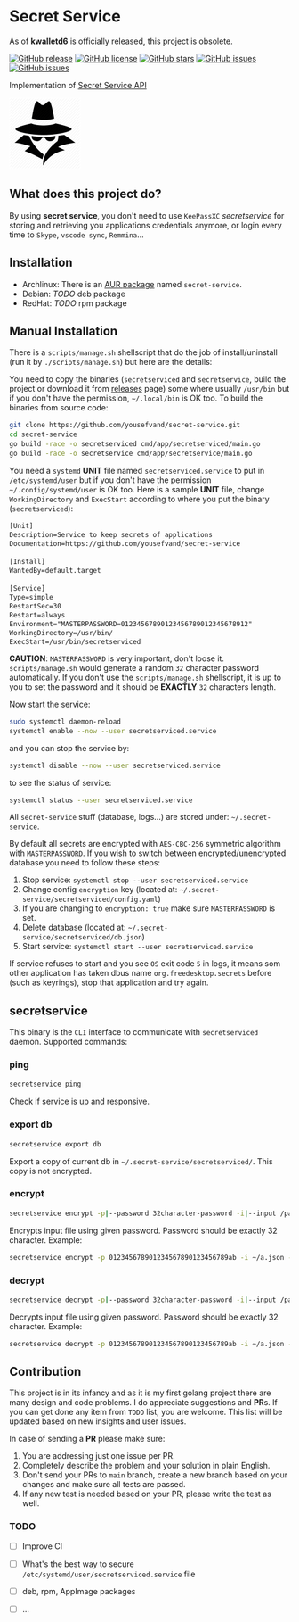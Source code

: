 # Secret Service

As of **kwalletd6** is officially released, this project is obsolete.

[![GitHub release](https://img.shields.io/github/release/yousefvand/secret-service.svg?style=plastic)](https://github.com/yousefvand/secret-service/releases)
[![GitHub license](https://img.shields.io/github/license/yousefvand/secret-service.svg?style=plastic)](https://github.com/yousefvand/secret-service/blob/master/LICENSE.md)
[![GitHub stars](https://img.shields.io/github/stars/yousefvand/secret-service.svg?style=plastic)](https://github.com/yousefvand/secret-service/stargazers)
[![GitHub issues](https://img.shields.io/github/forks/yousefvand/secret-service.svg?style=plastic)](https://github.com/yousefvand/secret-service/forks)
[![GitHub issues](https://img.shields.io/github/issues/yousefvand/secret-service.svg?style=plastic)](https://github.com/yousefvand/secret-service/issues)

Implementation of [Secret Service API](http://standards.freedesktop.org/secret-service)

![logo](assets/secret-service.png)

## What does this project do?

By using **secret service**, you don't need to use `KeePassXC` _secretservice_ for storing and retrieving you applications credentials anymore, or login every time to `Skype`, `vscode sync`, `Remmina`...

## Installation

- Archlinux: There is an [AUR package](https://aur.archlinux.org/packages/secret-service/) named `secret-service`.
- Debian: _TODO_ deb package
- RedHat: _TODO_ rpm package

## Manual Installation

There is a `scripts/manage.sh` shellscript that do the job of install/uninstall (run it by `./scripts/manage.sh`) but here are the details:

You need to copy the binaries (`secretserviced` and `secretservice`, build the project or download it from [releases](https://github.com/yousefvand/secret-service/releases) page) some where usually `/usr/bin` but if you don't have the permission, `~/.local/bin` is OK too. To build the binaries from source code:

```bash
git clone https://github.com/yousefvand/secret-service.git
cd secret-service
go build -race -o secretserviced cmd/app/secretserviced/main.go
go build -race -o secretservice cmd/app/secretservice/main.go
```

You need a `systemd` **UNIT** file named `secretserviced.service` to put in `/etc/systemd/user` but if you don't have the permission `~/.config/systemd/user` is OK too. Here is a sample **UNIT** file, change `WorkingDirectory` and `ExecStart` according to where you put the binary (`secretserviced`):

```config
[Unit]
Description=Service to keep secrets of applications
Documentation=https://github.com/yousefvand/secret-service

[Install]
WantedBy=default.target

[Service]
Type=simple
RestartSec=30
Restart=always
Environment="MASTERPASSWORD=01234567890123456789012345678912"
WorkingDirectory=/usr/bin/
ExecStart=/usr/bin/secretserviced
```

**CAUTION**: `MASTERPASSWORD` is very important, don't loose it. `scripts/manage.sh` would generate a random `32` character password automatically. If you don't use the `scripts/manage.sh` shellscript, it is up to you to set the password and it should be **EXACTLY** `32` characters length.

Now start the service:

```bash
sudo systemctl daemon-reload
systemctl enable --now --user secretserviced.service
```

and you can stop the service by:

```bash
systemctl disable --now --user secretserviced.service
```

to see the status of service:

```bash
systemctl status --user secretserviced.service
```

All `secret-service` stuff (database, logs...) are stored under: `~/.secret-service`.

By default all secrets are encrypted with `AES-CBC-256` symmetric algorithm with `MASTERPASSWORD`. If you wish to switch between encrypted/unencrypted database you need to follow these steps:

1. Stop service: `systemctl stop --user secretserviced.service`
2. Change config `encryption` key (located at: `~/.secret-service/secretserviced/config.yaml`)
3. If you are changing to `encryption: true` make sure `MASTERPASSWORD` is set.
4. Delete database (located at: `~/.secret-service/secretserviced/db.json`)
5. Start service: `systemctl start --user secretserviced.service`

If service refuses to start and you see `OS` exit code `5` in logs, it means som other application has taken dbus name `org.freedesktop.secrets` before (such as keyrings), stop that application and try again.

## secretservice

This binary is the `CLI` interface to communicate with `secretserviced` daemon. Supported commands:

### ping

```bash
secretservice ping
```

Check if service is up and responsive.

### export db

```bash
secretservice export db
```

Export a copy of current db in `~/.secret-service/secretserviced/`. This copy is not encrypted.

### encrypt

```bash
secretservice encrypt -p|--password 32character-password -i|--input /path/to/input/file/ -o|--output /path/to/output/file/
```

Encrypts input file using given password. Password should be exactly 32 character. Example:

```bash
secretservice encrypt -p 012345678901234567890123456789ab -i ~/a.json -o ~/b.json
```

### decrypt

```bash
secretservice decrypt -p|--password 32character-password -i|--input /path/to/input/file/ -o|--output /path/to/output/file/
```

Decrypts input file using given password. Password should be exactly 32 character. Example:

```bash
secretservice decrypt -p 012345678901234567890123456789ab -i ~/a.json -o ~/b.json
```

## Contribution

This project is in its infancy and as it is my first golang project there are many design and code problems. I do appreciate suggestions and **PR**s. If you can get done any item from `TODO` list, you are welcome. This list will be updated based on new insights and user issues.

In case of sending a **PR** please make sure:

1. You are addressing just one issue per PR.
2. Completely describe the problem and your solution in plain English.
3. Don't send your PRs to `main` branch, create a new branch based on your changes and make sure all tests are passed.
4. If any new test is needed based on your PR, please write the test as well.

### TODO

- [ ] Improve CI

- [ ] What's the best way to secure `/etc/systemd/user/secretserviced.service` file

- [ ] deb, rpm, AppImage packages

- [ ] ...
